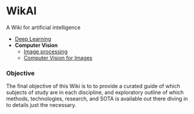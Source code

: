 # WikAI

A Wiki for artificial intelligence

- [Deep Learning](DLWiki.md)
- **Computer Vision**
    * [Image processing](ImageProcessing.md)
    * [Computer Vision for Images](CViki4Images.md)

### Objective

The final objective of this Wiki is to to provide a curated guide of which subjects of study are in each discipline, and exploratory outline of which methods, technologies, research, and SOTA is available out there diving in to details just the necessary.
